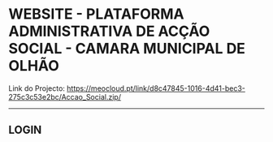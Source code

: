 # WEBSITE - PLATAFORMA ADMINISTRATIVA DE ACÇÃO SOCIAL - CAMARA MUNICIPAL DE OLHÃO

Link do Projecto: https://meocloud.pt/link/d8c47845-1016-4d41-bec3-275c3c53e2bc/Accao_Social.zip/

-----------------------------------------------------------------------------------------------------------------------------------------------------------------------

## LOGIN

